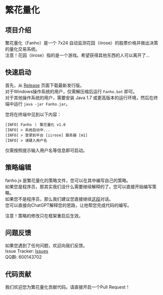 # 繁花量化

## 项目介绍

繁花量化（Fanho）是一个 7x24 自动监测花园（iirose）的股票价格并做出决策的量化交易系统。  
注意！花园（iirose）指的是一个游戏。希望获得其他东西的人可以离开了...

## 快速启动

首先，从 [Release](https://github.com/huzpsb/Fanho/releases) 页面下载最新发行版。  
对于Windows操作系统的用户，仅需解压缩后运行 `Fanho.bat` 即可。  
对于其他操作系统的用户，需要安装 Java 1.7 或更高版本的运行环境，然后在终端中运行 `java -jar Fanho.jar`。

您将在终端中见到以下内容：

```text
[INFO] Fanho 丨 繁花量化 v1.0
[INFO] > 系统启动中...
[INFO] > 登录到平台 [iirose] 服务器 [m1]
[INFO] > 请键入用户名
```

仅需按照提示输入用户名等信息即可启动。

## 策略编辑

fanho.js 是繁花量化的策略文件，您可以在其中编写自己的策略。  
如果您是程序员，那其实我们没什么需要继续解释的了。您可以直接开始编写策略。  
如果您不是程序员，那么我们建议您直接继续[这段](https://chatgpt.com/share/67a92d64-54d0-8008-8e33-8d2ccbbfd10f)对话。  
您可以直接向ChatGPT解释您的思路，让他帮您完成代码的编写。

注意！策略的修改只在框架重启后生效。

## 问题反馈

如果您遇到了任何问题，欢迎向我们反馈。  
Issue Tracker: [Issues](https://github.com/huzpsb/Fanho/issues)  
QQ群: 600143702

## 代码贡献

我们欢迎您为繁花量化贡献代码。请直接开启一个Pull Request！
